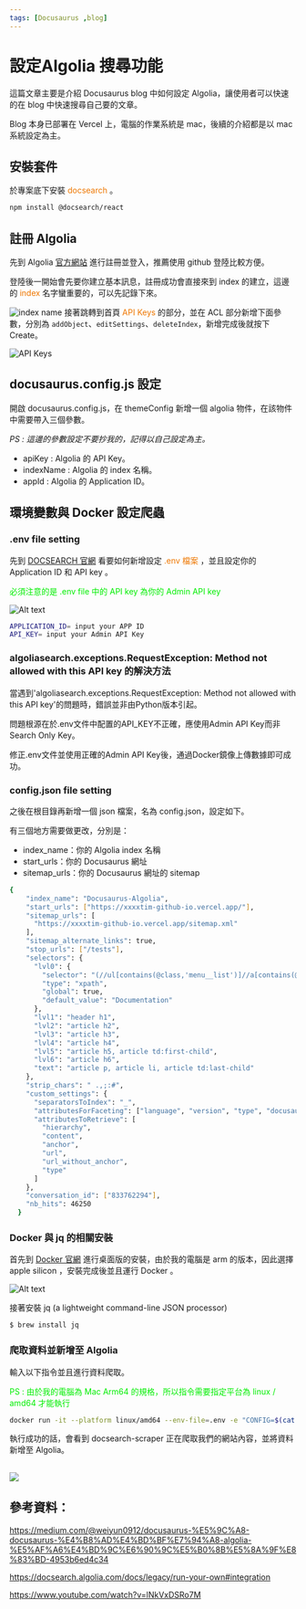 ```yaml
---
tags: [Docusaurus ,blog]
---
```

# 設定Algolia 搜尋功能
這篇文章主要是介紹 Docusaurus blog 中如何設定 Algolia，讓使用者可以快速的在 blog 中快速搜尋自己要的文章。

Blog 本身已部署在 Vercel 上，電腦的作業系統是 mac，後續的介紹都是以 mac 系統設定為主。
## 安裝套件
於專案底下安裝 <font color="#EE7700"> docsearch </font>。
```bash title="[Terminal]" showLineNumbers
npm install @docsearch/react
```
## 註冊 Algolia 
先到 Algolia [官方網站](https://dashboard.algolia.com/apps/4J95IF7TX1/explorer/browse/Docusaurus-Algolia?searchMode=search) 進行註冊並登入，推薦使用 github 登陸比較方便。

登陸後一開始會先要你建立基本訊息，註冊成功會直接來到 index 的建立，這邊的<font color="#EE7700"> index </font> 名字蠻重要的，可以先記錄下來。

![index name](image.png)
接著跳轉到首頁 <font color="#EE7700">API Keys </font>的部分，並在 ACL 部分新增下面參數，分別為 `addObject`、`editSettings`、`deleteIndex`，新增完成後就按下 Create。

![API Keys](image-1.png)
## docusaurus.config.js 設定
開啟 docusaurus.config.js，在 themeConfig 新增一個 algolia 物件，在該物件中需要帶入三個參數。

*PS : 這邊的參數設定不要抄我的，記得以自己設定為主。*

* apiKey : Algolia 的 API Key。
* indexName : Algolia 的 index 名稱。
* appId : Algolia 的 Application ID。

<!-- ![docusaurus.config.js](image-2.png) -->
## 環境變數與 Docker 設定爬蟲
### .env file setting 
先到  [DOCSEARCH 官網](https://docsearch.algolia.com/docs/legacy/run-your-own) 看要如何新增設定 <font color="#EE7700">.env 檔案 </font> ，並且設定你的 Application ID 和 API key 。

<font color="gree">必須注意的是 .env file 中的 API key 為你的 Admin API key </font>

![Alt text](image-4.png)



```bash title="[.env]" showLineNumbers
APPLICATION_ID= input your APP ID
API_KEY= input your Admin API Key
```
###  algoliasearch.exceptions.RequestException: Method not allowed with this API key 的解決方法

當遇到'algoliasearch.exceptions.RequestException: Method not allowed with this API key'的問題時，錯誤並非由Python版本引起。

問題根源在於.env文件中配置的API_KEY不正確，應使用Admin API Key而非Search Only Key。

修正.env文件並使用正確的Admin API Key後，通過Docker鏡像上傳數據即可成功。

### config.json file setting 

之後在根目錄再新增一個 json 檔案，名為 config.json，設定如下。

有三個地方需要做更改，分別是：

* index_name：你的 Algolia index 名稱
* start_urls：你的 Docusaurus 網址
* sitemap_urls：你的 Docusaurus 網址的 sitemap

```bash title="[config.json]" showLineNumbers
{
    "index_name": "Docusaurus-Algolia",
    "start_urls": ["https://xxxxtim-github-io.vercel.app/"],
    "sitemap_urls": [
      "https://xxxxtim-github-io.vercel.app/sitemap.xml"
    ],
    "sitemap_alternate_links": true,
    "stop_urls": ["/tests"],
    "selectors": {
      "lvl0": {
        "selector": "(//ul[contains(@class,'menu__list')]//a[contains(@class, 'menu__link menu__link--sublist menu__link--active')]/text() | //nav[contains(@class, 'navbar')]//a[contains(@class, 'navbar__link--active')]/text())[last()]",
        "type": "xpath",
        "global": true,
        "default_value": "Documentation"
      },
      "lvl1": "header h1",
      "lvl2": "article h2",
      "lvl3": "article h3",
      "lvl4": "article h4",
      "lvl5": "article h5, article td:first-child",
      "lvl6": "article h6",
      "text": "article p, article li, article td:last-child"
    },
    "strip_chars": " .,;:#",
    "custom_settings": {
      "separatorsToIndex": "_",
      "attributesForFaceting": ["language", "version", "type", "docusaurus_tag"],
      "attributesToRetrieve": [
        "hierarchy",
        "content",
        "anchor",
        "url",
        "url_without_anchor",
        "type"
      ]
    },
    "conversation_id": ["833762294"],
    "nb_hits": 46250
  }
```
### Docker 與 jq 的相關安裝
首先到 [Docker 官網](https://docs.docker.com/desktop/install/mac-install/) 進行桌面版的安裝，由於我的電腦是 arm 的版本，因此選擇 apple silicon ，安裝完成後並且運行 Docker 。

![Alt text](image-5.png)

接著安裝 jq (a lightweight command-line JSON processor) 
```bash title="[Terminal]" showLineNumbers
$ brew install jq
```
### 爬取資料並新增至 Algolia
輸入以下指令並且進行資料爬取。

<font color="gree">PS : 由於我的電腦為 Mac Arm64 的規格，所以指令需要指定平台為 linux / amd64 才能執行 
</font>

```bash title="[Terminal]" showLineNumbers
docker run -it --platform linux/amd64 --env-file=.env -e "CONFIG=$(cat ./config.json | jq -r tostring)" algolia/docsearch-scraper

```
執行成功的話，會看到 docsearch-scraper 正在爬取我們的網站內容，並將資料新增至 Algolia。

![](image-6.png)
----
## 參考資料：

https://medium.com/@weiyun0912/docusaurus-%E5%9C%A8-docusaurus-%E4%B8%AD%E4%BD%BF%E7%94%A8-algolia-%E5%AF%A6%E4%BD%9C%E6%90%9C%E5%B0%8B%E5%8A%9F%E8%83%BD-4953b6ed4c34

https://docsearch.algolia.com/docs/legacy/run-your-own#integration

https://www.youtube.com/watch?v=lNkVxDSRo7M
